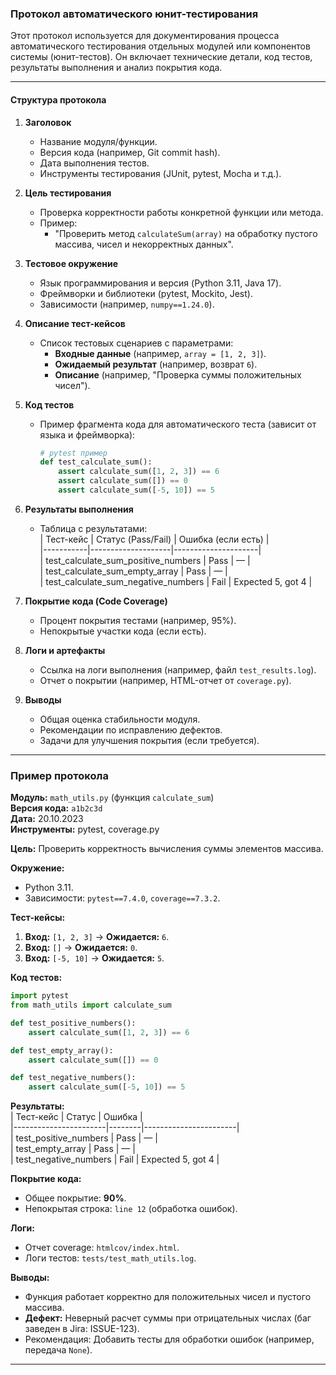 ### Протокол автоматического юнит-тестирования  
Этот протокол используется для документирования процесса автоматического тестирования отдельных модулей или компонентов системы (юнит-тестов). Он включает технические детали, код тестов, результаты выполнения и анализ покрытия кода.

---

#### **Структура протокола**  
1. **Заголовок**  
   - Название модуля/функции.  
   - Версия кода (например, Git commit hash).  
   - Дата выполнения тестов.  
   - Инструменты тестирования (JUnit, pytest, Mocha и т.д.).  

2. **Цель тестирования**  
   - Проверка корректности работы конкретной функции или метода.  
   - Пример:  
     - "Проверить метод `calculateSum(array)` на обработку пустого массива, чисел и некорректных данных".  

3. **Тестовое окружение**  
   - Язык программирования и версия (Python 3.11, Java 17).  
   - Фреймворки и библиотеки (pytest, Mockito, Jest).  
   - Зависимости (например, `numpy==1.24.0`).  

4. **Описание тест-кейсов**  
   - Список тестовых сценариев с параметрами:  
     - **Входные данные** (например, `array = [1, 2, 3]`).  
     - **Ожидаемый результат** (например, возврат `6`).  
     - **Описание** (например, "Проверка суммы положительных чисел").  

5. **Код тестов**  
   - Пример фрагмента кода для автоматического теста (зависит от языка и фреймворка):  
     ```python  
     # pytest пример  
     def test_calculate_sum():  
         assert calculate_sum([1, 2, 3]) == 6  
         assert calculate_sum([]) == 0  
         assert calculate_sum([-5, 10]) == 5  
     ```  

6. **Результаты выполнения**  
   - Таблица с результатами:  
     | Тест-кейс | Статус (Pass/Fail) | Ошибка (если есть) |  
     |-----------|--------------------|---------------------|  
     | test_calculate_sum_positive_numbers | Pass | — |  
     | test_calculate_sum_empty_array | Pass | — |  
     | test_calculate_sum_negative_numbers | Fail | Expected 5, got 4 |  

7. **Покрытие кода (Code Coverage)**  
   - Процент покрытия тестами (например, 95%).  
   - Непокрытые участки кода (если есть).  

8. **Логи и артефакты**  
   - Ссылка на логи выполнения (например, файл `test_results.log`).  
   - Отчет о покрытии (например, HTML-отчет от `coverage.py`).  

9. **Выводы**  
   - Общая оценка стабильности модуля.  
   - Рекомендации по исправлению дефектов.  
   - Задачи для улучшения покрытия (если требуется).  

---

### **Пример протокола**  

**Модуль:** `math_utils.py` (функция `calculate_sum`)  
**Версия кода:** `a1b2c3d`  
**Дата:** 20.10.2023  
**Инструменты:** pytest, coverage.py  

**Цель:** Проверить корректность вычисления суммы элементов массива.  

**Окружение:**  
- Python 3.11.  
- Зависимости: `pytest==7.4.0`, `coverage==7.3.2`.  

**Тест-кейсы:**  
1. **Вход:** `[1, 2, 3]` → **Ожидается:** `6`.  
2. **Вход:** `[]` → **Ожидается:** `0`.  
3. **Вход:** `[-5, 10]` → **Ожидается:** `5`.  

**Код тестов:**  
```python  
import pytest  
from math_utils import calculate_sum  

def test_positive_numbers():  
    assert calculate_sum([1, 2, 3]) == 6  

def test_empty_array():  
    assert calculate_sum([]) == 0  

def test_negative_numbers():  
    assert calculate_sum([-5, 10]) == 5  
```  

**Результаты:**  
| Тест-кейс             | Статус | Ошибка                |  
|-----------------------|--------|-----------------------|  
| test_positive_numbers | Pass   | —                     |  
| test_empty_array      | Pass   | —                     |  
| test_negative_numbers | Fail   | Expected 5, got 4     |  

**Покрытие кода:**  
- Общее покрытие: **90%**.  
- Непокрытая строка: `line 12` (обработка ошибок).  

**Логи:**  
- Отчет coverage: `htmlcov/index.html`.  
- Логи тестов: `tests/test_math_utils.log`.  

**Выводы:**  
- Функция работает корректно для положительных чисел и пустого массива.  
- **Дефект:** Неверный расчет суммы при отрицательных числах (баг заведен в Jira: ISSUE-123).  
- Рекомендация: Добавить тесты для обработки ошибок (например, передача `None`).  

---
